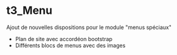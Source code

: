 # t3_Menu

Ajout de nouvelles dispositions pour le module "menus spéciaux"

* Plan de site avec accordéon bootstrap
* Différents blocs de menus avec des images
